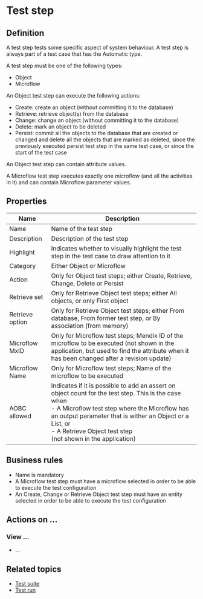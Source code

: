 # Test step

## Definition

A test step tests some specific aspect of system behaviour. A test step is always part of a test case that has the Automatic type.

A test step must be one of the following types:
- Object
- Microflow

An Object test step can execute the following actions:
- Create: create an object (without committing it to the database)
- Retrieve: retrieve object(s) from the database
- Change: change an object (without committing it to the database)
- Delete: mark an object to be deleted 
- Persist: commit all the objects to the database that are created or changed and delete all the objects that are marked as deleted, since the previously executed persist test step in the same test case, or since the start of the test case

An Object test step can contain attribute values. 

A Microflow test step executes exactly one microflow (and all the activities in it) and can contain Microflow parameter values.

## Properties
| Name | Description |
| ----------- | ----------- |
| Name | Name of the test step |
| Description | Description of the test step |
| Highlight | Indicates whether to visually highlight the test step in the test case to draw attention to it |
| Category | Either Object or Microflow |
| Action | Only for Object test steps; either Create, Retrieve, Change, Delete or Persist |
| Retrieve set | Only for Retrieve Object test steps; either All objects, or only First object |
| Retrieve option | Only for Retrieve Object test steps; either From database, From former test step, or By association (from memory) |
| Microflow MxID | Only for Microflow test steps; Mendix ID of the microflow to be executed (not shown in the application, but used to find the attribute when it has been changed after a revision update) |
| Microflow Name | Only for Microflow test steps; Name of the microflow to be executed |
| AOBC allowed | Indicates if it is possible to add an assert on object count for the test step. This is the case when <br /> - A Microflow test step where the Microflow has an output parameter that is wither an Object or a List, or <br /> - A Retrieve Object test step  <br /> (not shown in the application) |

## Business rules
- Name is mandatory
- A Microflow test step must have a microflow selected in order to be able to execute the test configuration  
- An Create, Change or Retrieve Object test step must have an entity selected in order to be able to execute the test configuration  

## Actions on ...

### View ...
- ...

## Related topics
- [Test suite](test-suite)
- [Test run](test-run)

